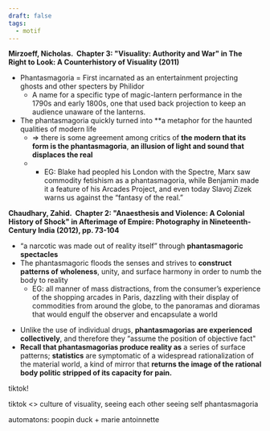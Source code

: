 ```yaml
---
draft: false
tags:
  - motif
---
```



**Mirzoeff, Nicholas.  Chapter 3: "Visuality: Authority and War" in The Right to Look: A Counterhistory of Visuality (2011)**
* Phantasmagoria = First incarnated as an entertainment projecting ghosts and other specters by Philidor
	* A name for a specific type of magic-lantern performance in the 1790s and early 1800s, one that used back projection to keep an audience unaware of the lanterns.
* The phantasmagoria quickly turned into **a metaphor for the haunted qualities of modern life
	* => there is some agreement among critics of **the modern that its form is the phantasmagoria**, **an illusion of light and sound that displaces the real**
	* - EG: Blake had peopled his London with the Spectre, Marx saw commodity fetishism as a phantasmagoria, while Benjamin made it a feature of his Arcades Project, and even today Slavoj Zizek warns us against the “fantasy of the real.”

**Chaudhary, Zahid.  Chapter 2: "Anaesthesis and Violence: A Colonial History of Shock" in Afterimage of Empire: Photography in Nineteenth-Century India (2012), pp. 73-104**
* “a narcotic was made out of reality itself” through **phantasmagoric spectacles**
* The phantasmagoric floods the senses and strives to **construct patterns of** **wholeness**, unity, and surface harmony in order to numb the body to reality 
	* EG: all manner of mass distractions, from the consumer’s experience of the shopping arcades in Paris, dazzling with their display of commodities from around the globe, to the panoramas and dioramas that would engulf the observer and encapsulate a world 
- Unlike the use of individual drugs, **phantasmagorias are experienced collectively**, and therefore they “assume the position of objective fact"
- **Recall that phantasmagorias produce reality as** a series of surface patterns; **statistics** are symptomatic of a widespread rationalization of the material world, a kind of mirror that **returns the image of the rational body politic stripped of its capacity for pain.**


tiktok!

tiktok <> culture of visuality, seeing each other seeing self
phantasmagoria

automatons: poopin duck + marie antoinnette